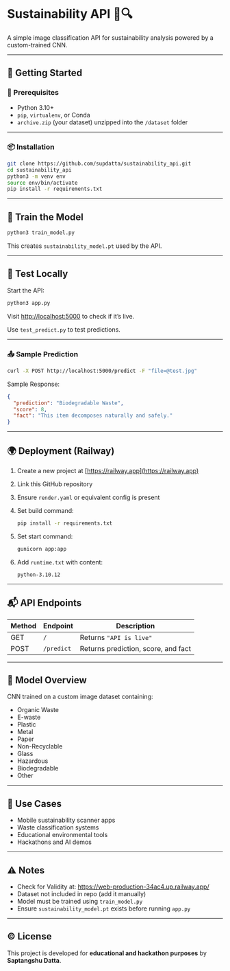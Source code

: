# Sustainability API 🚮🔍

A simple image classification API for sustainability analysis powered by a custom-trained CNN.

---

## 🚀 Getting Started

### 🧾 Prerequisites
- Python 3.10+
- `pip`, `virtualenv`, or Conda
- `archive.zip` (your dataset) unzipped into the `/dataset` folder

---

### 📦 Installation

```bash
git clone https://github.com/supdatta/sustainability_api.git
cd sustainability_api
python3 -m venv env
source env/bin/activate
pip install -r requirements.txt
```

---

## 🧠 Train the Model

```bash
python3 train_model.py
```

This creates `sustainability_model.pt` used by the API.

---

## 🧪 Test Locally

Start the API:
```bash
python3 app.py
```

Visit [http://localhost:5000](http://localhost:5000) to check if it’s live.

Use `test_predict.py` to test predictions.

---

### 📤 Sample Prediction

```bash
curl -X POST http://localhost:5000/predict -F "file=@test.jpg"
```

Sample Response:
```json
{
  "prediction": "Biodegradable Waste",
  "score": 8,
  "fact": "This item decomposes naturally and safely."
}
```

---

## 🌍 Deployment (Railway)

1. Create a new project at [https://railway.app](https://railway.app)
2. Link this GitHub repository
3. Ensure `render.yaml` or equivalent config is present
4. Set build command:

   ```bash
   pip install -r requirements.txt
   ```

5. Set start command:

   ```bash
   gunicorn app:app
   ```

6. Add `runtime.txt` with content:

   ```
   python-3.10.12
   ```

---

## 📬 API Endpoints

| Method | Endpoint      | Description                          |
|--------|---------------|--------------------------------------|
| GET    | `/`           | Returns `"API is live"`              |
| POST   | `/predict`    | Returns prediction, score, and fact  |

---

## 🧾 Model Overview

CNN trained on a custom image dataset containing:

- Organic Waste  
- E-waste  
- Plastic  
- Metal  
- Paper  
- Non-Recyclable  
- Glass  
- Hazardous  
- Biodegradable  
- Other

---

## 🎯 Use Cases

- Mobile sustainability scanner apps  
- Waste classification systems  
- Educational environmental tools  
- Hackathons and AI demos  

---

## ⚠️ Notes
- Check for Validity at: https://web-production-34ac4.up.railway.app/
- Dataset not included in repo (add it manually)  
- Model must be trained using `train_model.py`  
- Ensure `sustainability_model.pt` exists before running `app.py`

---

## ©️ License

This project is developed for **educational and hackathon purposes** by **Saptangshu Datta**.
